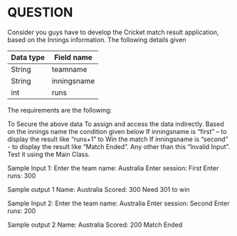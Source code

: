 # QUESTION
Consider you guys have to develop the Cricket match result application, 
based on the Innings information. The following details given

| Data type   |  Field name  |
| ----------- | ------------ |
| String      | teamname     |
| String      |  inningsname |
| int         |  runs        |

The requirements are the following:

To Secure the above data
To assign and access the data indirectly.
Based on the innings name the condition given below
If inningsname is “first” –  to display the result like “runs+1” to Win the match
If inningsname is “second” -  to display the result like “Match Ended”.
Any other than this “Invalid Input”.
Test it using the Main Class.

Sample Input 1: 
Enter the team name:
Australia
Enter session:
First
Enter runs:
300

Sample output 1
Name: Australia
Scored: 300
Need 301 to win

Sample Input 2:
Enter the team name:
Australia
Enter session:
Second
Enter runs:
200

Sample output 2
Name: Australia
Scored: 200
Match Ended
